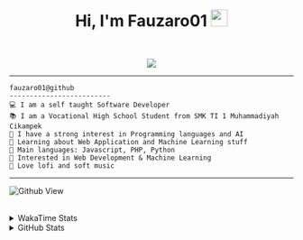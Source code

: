 <h1 align="center">
Hi, I'm Fauzaro01
  <img src="https://media.giphy.com/media/hvRJCLFzcasrR4ia7z/giphy.gif" width="30"></h1>
<br/>

<p align="center">
  <a href="https://github.com/DenverCoder1/readme-typing-svg">
    <img src="https://readme-typing-svg.herokuapp.com?lines=Chill%20and%20Coding;Full+Stack+Web+Developer;Student;Software%20Develover;Always%20learning%20new%20things&center=true&width=380&height=45">
  </a>
</p>

<hr>

```
fauzaro01@github
-------------------------
💻 I am a self taught Software Developer
📚 I am a Vocational High School Student from SMK TI 1 Muhammadiyah Cikampek
📝 I have a strong interest in Programming languages and AI
🌱 Learning about Web Application and Machine Learning stuff
🌟 Main languages: Javascript, PHP, Python
🚩 Interested in Web Development & Machine Learning
🎵 Love lofi and soft music 
```

<hr>

![Github View](https://komarev.com/ghpvc/?username=fauzaro01&style=flat-square)
<br><br>
<details>
  <summary>
     WakaTime Stats
  </summary>
  <br>
  <!--START_SECTION:waka-->

```txt
From: 10 September 2021 - To: 29 January 2025

Total Time: 702 hrs 44 mins

JavaScript          216 hrs 53 mins ███████▓░░░░░░░░░░░░░░░░░   30.86 %
PHP                 121 hrs 39 mins ████▒░░░░░░░░░░░░░░░░░░░░   17.31 %
HTML                86 hrs 51 mins  ███░░░░░░░░░░░░░░░░░░░░░░   12.36 %
EJS                 56 hrs 49 mins  ██░░░░░░░░░░░░░░░░░░░░░░░   08.09 %
Blade Template      56 hrs 20 mins  ██░░░░░░░░░░░░░░░░░░░░░░░   08.02 %
Java                41 hrs 50 mins  █▒░░░░░░░░░░░░░░░░░░░░░░░   05.95 %
CSS                 32 hrs 4 mins   █░░░░░░░░░░░░░░░░░░░░░░░░   04.56 %
JSON                29 hrs 58 mins  █░░░░░░░░░░░░░░░░░░░░░░░░   04.27 %
Python              13 hrs 26 mins  ▒░░░░░░░░░░░░░░░░░░░░░░░░   01.91 %
Other               5 hrs 57 mins   ▒░░░░░░░░░░░░░░░░░░░░░░░░   00.85 %
```

<!--END_SECTION:waka-->
</details>
<details>
  <summary>
    GitHub Stats
  </summary>
  <br>
  <div align="center">
    <img src="https://github-readme-stats.vercel.app/api?username=Fauzaro01&show_icons=true&theme=algolia" alt="Fauzaro01's GitHub Stats" style="margin: 20px;" />
    <img src="https://github-readme-streak-stats.herokuapp.com/?user=Fauzaro01&theme=algolia" alt="Fauzaro01's GitHub Streak" style="margin: 20px;" />
  </div>

  <div align="center">
    <img src="https://github-readme-stats.vercel.app/api?username=Fauzaro01&show_icons=true&locale=en&count_private=true&hide_rank=true&custom_title=My%20GitHub%20Stats&disable_animations=true&theme=algolia" alt="Fauzaro01's Stars" style="margin: 20px;" />
    <img src="https://github-readme-stats.vercel.app/api/top-langs/?username=Fauzaro01&langs_count=8&theme=algolia&layout=compact" alt="Top Languages" style="margin: 20px;" />
  </div>
</details>
